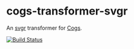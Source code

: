 # cogs-transformer-svgr

An [svgr] transformer for [Cogs].

[![Build Status]](http://travis-ci.org/caseywebdev/cogs-transformer-svgr)

[svgr]: https://github.com/smooth-code/svgr
[Cogs]: https://github.com/caseywebdev/cogs
[Build Status]: https://secure.travis-ci.org/caseywebdev/cogs-transformer-svgr.png
